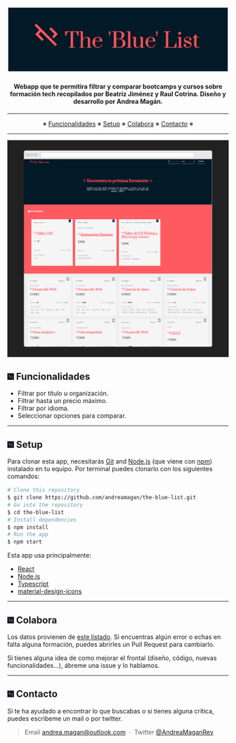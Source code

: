 <h1 align="center">
  <br>
  <a href="https://andreamagan.github.io/the-blue-list/"><img src="https://github.com/andreamagan/the-blue-list/blob/main/public/logo.png?raw=true" alt="The blue list" width="500"></a>
</h1>

<h4 align="center">Webapp que te permitira filtrar y comparar bootcamps y cursos sobre formación tech recopilados por Beatriz Jiménez y Raul Cotrina. Diseño y desarrollo por Andrea Magán.</h4>

---

<p align="center">※
  <a href="#funcionalidades">Funcionalidades</a> ※
  <a href="#setup">Setup</a> ※
  <a href="#colabora">Colabora</a> ※
  <a href="#contacto">Contacto</a> ※
</p>

---

![screenshot](https://github.com/andreamagan/the-blue-list/blob/main/public/mockup.png?raw=true)

## <img src="https://github.com/andreamagan/the-blue-list/blob/main/public/isotipo.png?raw=true" alt="isotpo" width="15"> Funcionalidades

- Filtrar por título u organización.
- Filtrar hasta un precio máximo.
- Filtrar por idioma.
- Seleccionar opciones para comparar.

---

## <img src="https://github.com/andreamagan/the-blue-list/blob/main/public/isotipo.png?raw=true" alt="isotpo" width="15"> Setup

Para clonar esta app, necesitarás [Git](https://git-scm.com) and [Node.js](https://nodejs.org/en/download/) (que viene con [npm](http://npmjs.com)) instalado en tu equipo. Por terminal puedes clonarlo con los siguientes comandos:

```bash
# Clone this repository
$ git clone https://github.com/andreamagan/the-blue-list.git
# Go into the repository
$ cd the-blue-list
# Install dependencies
$ npm install
# Run the app
$ npm start
```

Esta app usa principalmente:

- [React](http://react.io/)
- [Node.js](https://nodejs.org/)
- [Typescript](https://www.typescriptlang.org/)
- [material-design-icons](https://google.github.io/material-design-icons)

---

## <img src="https://github.com/andreamagan/the-blue-list/blob/main/public/isotipo.png?raw=true" alt="isotpo" width="15"> Colabora

Los datos provienen de [este listado](https://github.com/getmanfred/bootcamps). Si encuentras algún error o echas en falta alguna formación, puedes abrirles un Pull Request para cambiarlo.

Si tienes alguna idea de como mejorar el frontal (diseño, código, nuevas funcionalidades...), ábreme una issue y lo hablamos.

---

## <img src="https://github.com/andreamagan/the-blue-list/blob/main/public/isotipo.png?raw=true" alt="isotpo" width="15"> Contacto

Si te ha ayudado a encontrar lo que buscabas o si tienes alguna crítica, puedes escribeme un mail o por twitter.

> Email [andrea.magan@outlook.com](mailto:andrea.magan@outlook.com) &nbsp;&middot;&nbsp;
> Twitter [@AndreaMaganRey](https://twitter.com/AndreaMaganRey)
